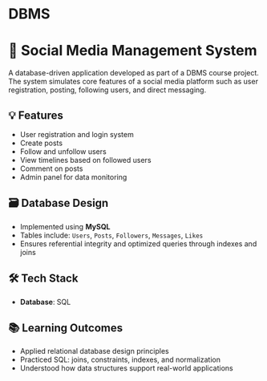 # DBMS

# 📱 Social Media Management System

A database-driven application developed as part of a DBMS course project. The system simulates core features of a social media platform such as user registration, posting, following users, and direct messaging.

## 💡 Features

- User registration and login system
- Create posts
- Follow and unfollow users
- View timelines based on followed users
- Comment on posts
- Admin panel for data monitoring 

## 🗃️ Database Design

- Implemented using **MySQL** 
- Tables include: `Users`, `Posts`, `Followers`, `Messages`, `Likes`
- Ensures referential integrity and optimized queries through indexes and joins

## 🛠️ Tech Stack

- **Database**: SQL 


## 📚 Learning Outcomes

- Applied relational database design principles
- Practiced SQL: joins, constraints, indexes, and normalization
- Understood how data structures support real-world applications


